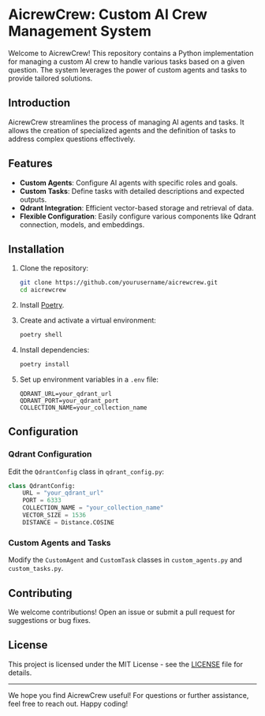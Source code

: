 # AicrewCrew: Custom AI Crew Management System

Welcome to AicrewCrew! This repository contains a Python implementation for managing a custom AI crew to handle various tasks based on a given question. The system leverages the power of custom agents and tasks to provide tailored solutions.

## Introduction

AicrewCrew streamlines the process of managing AI agents and tasks. It allows the creation of specialized agents and the definition of tasks to address complex questions effectively.

## Features

- **Custom Agents**: Configure AI agents with specific roles and goals.
- **Custom Tasks**: Define tasks with detailed descriptions and expected outputs.
- **Qdrant Integration**: Efficient vector-based storage and retrieval of data.
- **Flexible Configuration**: Easily configure various components like Qdrant connection, models, and embeddings.

## Installation

1. Clone the repository:
   ```bash
   git clone https://github.com/yourusername/aicrewcrew.git
   cd aicrewcrew
   ```

2. Install [Poetry](https://python-poetry.org/docs/#installation).

3. Create and activate a virtual environment:
   ```bash
   poetry shell
   ```

4. Install dependencies:
   ```bash
   poetry install
   ```

5. Set up environment variables in a `.env` file:
   ```env
   QDRANT_URL=your_qdrant_url
   QDRANT_PORT=your_qdrant_port
   COLLECTION_NAME=your_collection_name
   ```

## Configuration

### Qdrant Configuration

Edit the `QdrantConfig` class in `qdrant_config.py`:

```python
class QdrantConfig:
    URL = "your_qdrant_url"
    PORT = 6333
    COLLECTION_NAME = "your_collection_name"
    VECTOR_SIZE = 1536
    DISTANCE = Distance.COSINE
```

### Custom Agents and Tasks

Modify the `CustomAgent` and `CustomTask` classes in `custom_agents.py` and `custom_tasks.py`.

## Contributing

We welcome contributions! Open an issue or submit a pull request for suggestions or bug fixes.

## License

This project is licensed under the MIT License - see the [LICENSE](LICENSE) file for details.

---

We hope you find AicrewCrew useful! For questions or further assistance, feel free to reach out. Happy coding!